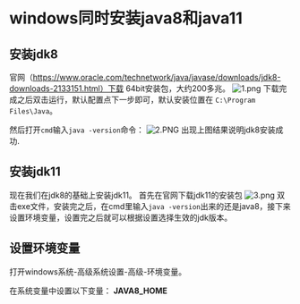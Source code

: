 # windows同时安装java8和java11

## 安装jdk8
官网（https://www.oracle.com/technetwork/java/javase/downloads/jdk8-downloads-2133151.html）下载 64bit安装包，大约200多兆。
![1.png](0)
下载完成之后双击运行，默认配置点下一步即可，默认安装位置在 `C:\Program Files\Java`。

然后打开`cmd`输入`java -version`命令：
![2.PNG](1)
出现上图结果说明jdk8安装成功.

## 安装jdk11
现在我们在jdk8的基础上安装jdk11。
首先在官网下载jdk11的安装包
![3.png](2)
双击exe文件，安装完之后，在cmd里输入`java -version`出来的还是java8，接下来设置环境变量，设置完之后就可以根据设置选择生效的jdk版本。

## 设置环境变量
打开windows系统-高级系统设置-高级-环境变量。

在系统变量中设置以下变量：
**JAVA8_HOME**


